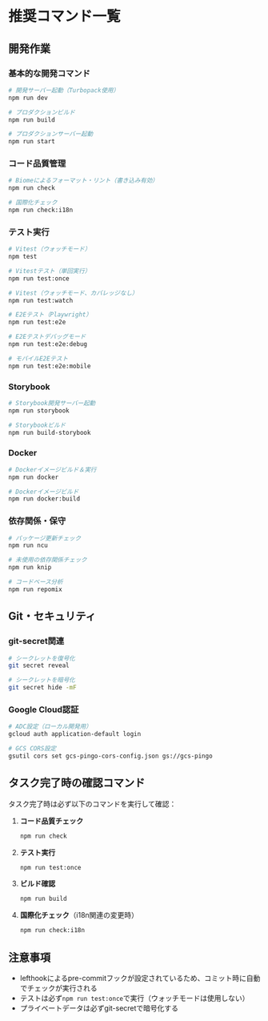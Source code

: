# 推奨コマンド一覧

## 開発作業

### 基本的な開発コマンド
```bash
# 開発サーバー起動（Turbopack使用）
npm run dev

# プロダクションビルド
npm run build

# プロダクションサーバー起動
npm run start
```

### コード品質管理
```bash
# Biomeによるフォーマット・リント（書き込み有効）
npm run check

# 国際化チェック
npm run check:i18n
```

### テスト実行
```bash
# Vitest（ウォッチモード）
npm test

# Vitestテスト（単回実行）
npm run test:once

# Vitest（ウォッチモード、カバレッジなし）
npm run test:watch

# E2Eテスト（Playwright）
npm run test:e2e

# E2Eテストデバッグモード
npm run test:e2e:debug

# モバイルE2Eテスト
npm run test:e2e:mobile
```

### Storybook
```bash
# Storybook開発サーバー起動
npm run storybook

# Storybookビルド
npm run build-storybook
```

### Docker
```bash
# Dockerイメージビルド＆実行
npm run docker

# Dockerイメージビルド
npm run docker:build
```

### 依存関係・保守
```bash
# パッケージ更新チェック
npm run ncu

# 未使用の依存関係チェック
npm run knip

# コードベース分析
npm run repomix
```

## Git・セキュリティ

### git-secret関連
```bash
# シークレットを復号化
git secret reveal

# シークレットを暗号化
git secret hide -mF
```

### Google Cloud認証
```bash
# ADC設定（ローカル開発用）
gcloud auth application-default login

# GCS CORS設定
gsutil cors set gcs-pingo-cors-config.json gs://gcs-pingo
```

## タスク完了時の確認コマンド

タスク完了時は必ず以下のコマンドを実行して確認：

1. **コード品質チェック**
   ```bash
   npm run check
   ```

2. **テスト実行**
   ```bash
   npm run test:once
   ```

3. **ビルド確認**
   ```bash
   npm run build
   ```

4. **国際化チェック**（i18n関連の変更時）
   ```bash
   npm run check:i18n
   ```

## 注意事項
- lefthookによるpre-commitフックが設定されているため、コミット時に自動でチェックが実行される
- テストは必ず`npm run test:once`で実行（ウォッチモードは使用しない）
- プライベートデータは必ずgit-secretで暗号化する